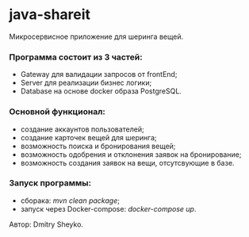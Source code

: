 # java-shareit
Микросервисное приложение для шеринга вещей. 

### Программа состоит из 3 частей: 
- Gateway для валидации запросов от frontEnd;  
- Server для реализации бизнес логики; 
- Database на основе docker образа PostgreSQL.  

### Основной функционал: 
- создание аккаунтов пользователей;  
- создание карточек вещей для шеринга;
- возможность поиска и бронирования вещей;
- возможность одобрения и отклонения заявок на бронирование;
- возможность создания заявок на вещи, отсутсвующие в базе.

### Запуск программы:
- сборака: _mvn clean package_;
- запуск через Docker-compose: _docker-compose up_.

Автор: Dmitry Sheyko.
